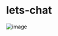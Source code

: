 # lets-chat
![image](https://user-images.githubusercontent.com/95482684/151550234-50056729-d422-4794-a035-cc872b37462f.png)

